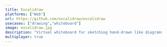 ```yaml
---
title: Excalidraw
platforms: ["Web"]
url: https://github.com/excalidraw/excalidraw
usecases: ["drawing","whiteboard"]
image: excalidraw.jpg
description: "Virtual whiteboard for sketching hand-drawn like diagrams. Collaborative and end-to-end encrypted."
multiplayer: true
---
```

